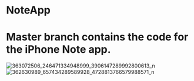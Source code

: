 # NoteApp
# Master branch contains the code for the iPhone Note app.  


![363072506_246471334948999_3906147289992800613_n](https://github.com/prabsshrestha/NoteApp/assets/97389349/99125078-fc41-4694-bfbf-59a4c7ae90fc)
![362630989_657434289589928_4728813766579988571_n](https://github.com/prabsshrestha/NoteApp/assets/97389349/a708ac8b-260b-4aa6-8528-72ccd3b515be)
